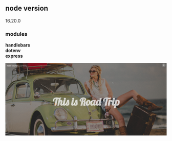 ## node version

16.20.0

### modules

**handlebars**\
**dotenv**\
**express**

<div style='display: flex ;justify-content: center'>
    <img src="./public/assets/img/imageDemoWebserver.png" alt="drawing" width="100%" heigth='700'/>
</div>
